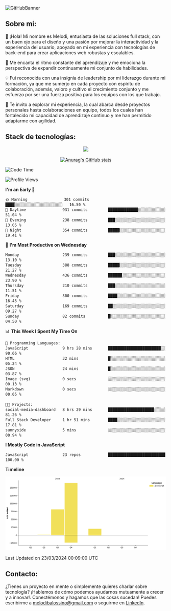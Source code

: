 ![GitHubBanner](https://github.com/MelBalossino/MelBalossino/assets/124601449/c1bfc12f-f708-4d5e-a44c-cbc714e582b2)

## Sobre mi:

🤗 ¡Hola! Mi nombre es Melodi, entusiasta de las soluciones full stack, con un buen ojo para el diseño y una pasión por mejorar la interactividad y la experiencia del usuario, apoyado en mi experiencia con tecnologías de back-end para crear aplicaciones web robustas y escalables.

🚀 Me encanta el ritmo constante del aprendizaje y me emociona la perspectiva de expandir continuamente mi conjunto de habilidades.

💡 Fui reconocida con una insignia de leadership por mi liderazgo durante mi formación, ya que me sumerjo en cada proyecto con espíritu de colaboración, además, valoro y cultivo el crecimiento conjunto y me esfuerzo por ser una fuerza positiva para los equipos con los que trabajo.

💼 Te invito a explorar mi experiencia, la cual abarca desde proyectos personales hasta colaboraciones en equipo, todos los cuales han fortalecido mi capacidad de aprendizaje continuo y me han permitido adaptarme con agilidad.

## Stack de tecnologías:
<p align="center">
  <a href="https://skillicons.dev">
    <img src="https://skillicons.dev/icons?i=js,html,css,react,vite,webpack,redux,nodejs,express,postgres,sequelize,git,github,vscode,figma,materialui,tailwind" />
  </a>
</p>

<div align="center">
  
[![Anurag's GitHub stats](https://github-readme-stats.vercel.app/api?username=melbalossino&count_private=true&show_icons=true&theme=onedark)](https://github.com/anuraghazra/github-readme-stats)
</div>

<!--START_SECTION:waka-->
![Code Time](http://img.shields.io/badge/Code%20Time-124%20hrs%207%20mins-blue)

![Profile Views](http://img.shields.io/badge/Profile%20Views-48-blue)

**I'm an Early 🐤** 

```text
🌞 Morning                301 commits         ████░░░░░░░░░░░░░░░░░░░░░   16.50 % 
🌆 Daytime                931 commits         █████████████░░░░░░░░░░░░   51.04 % 
🌃 Evening                238 commits         ███░░░░░░░░░░░░░░░░░░░░░░   13.05 % 
🌙 Night                  354 commits         █████░░░░░░░░░░░░░░░░░░░░   19.41 % 
```
📅 **I'm Most Productive on Wednesday** 

```text
Monday                   239 commits         ███░░░░░░░░░░░░░░░░░░░░░░   13.10 % 
Tuesday                  388 commits         █████░░░░░░░░░░░░░░░░░░░░   21.27 % 
Wednesday                436 commits         ██████░░░░░░░░░░░░░░░░░░░   23.90 % 
Thursday                 210 commits         ███░░░░░░░░░░░░░░░░░░░░░░   11.51 % 
Friday                   300 commits         ████░░░░░░░░░░░░░░░░░░░░░   16.45 % 
Saturday                 169 commits         ██░░░░░░░░░░░░░░░░░░░░░░░   09.27 % 
Sunday                   82 commits          █░░░░░░░░░░░░░░░░░░░░░░░░   04.50 % 
```


📊 **This Week I Spent My Time On** 

```text
💬 Programming Languages: 
JavaScript               9 hrs 28 mins       ███████████████████████░░   90.66 % 
HTML                     32 mins             █░░░░░░░░░░░░░░░░░░░░░░░░   05.24 % 
JSON                     24 mins             █░░░░░░░░░░░░░░░░░░░░░░░░   03.87 % 
Image (svg)              0 secs              ░░░░░░░░░░░░░░░░░░░░░░░░░   00.13 % 
Markdown                 0 secs              ░░░░░░░░░░░░░░░░░░░░░░░░░   00.05 % 

🐱‍💻 Projects: 
social-media-dashboard   8 hrs 29 mins       ████████████████████░░░░░   81.26 % 
Full Stack Developer     1 hr 51 mins        ████░░░░░░░░░░░░░░░░░░░░░   17.81 % 
sunnyside                5 mins              ░░░░░░░░░░░░░░░░░░░░░░░░░   00.94 % 
```

**I Mostly Code in JavaScript** 

```text
JavaScript               23 repos            █████████████████████████   100.00 % 
```



**Timeline**

![Lines of Code chart](https://raw.githubusercontent.com/MelBalossino/MelBalossino/main/assets/bar_graph.png)


 Last Updated on 23/03/2024 00:09:00 UTC
<!--END_SECTION:waka-->

## Contacto:
¿Tienes un proyecto en mente o simplemente quieres charlar sobre tecnología? ¡Hablemos de cómo podemos ayudarnos mutuamente a crecer y a innovar!. Conectémonos y hagamos que las cosas sucedan! Puedes escribirme a melodibalossino@gmail.com o seguirme en [LinkedIn](https://www.linkedin.com/in/melody-balossino-26745021b).


<!--
**MelBalossino/MelBalossino** is a ✨ _special_ ✨ repository because its `README.md` (this file) appears on your GitHub profile.



Here are some ideas to get you started:

- 🔭 I’m currently working on ...
- 🌱 I’m currently learning ...
- 👯 I’m looking to collaborate on ...
- 🤔 I’m looking for help with ...
- 💬 Ask me about ...
- 📫 How to reach me: ...
- 😄 Pronouns: ...
- ⚡ Fun fact: ...
-->
